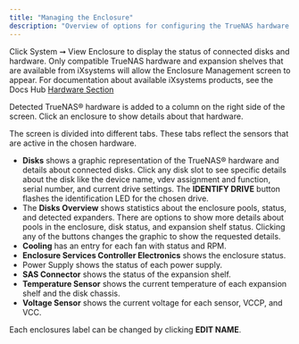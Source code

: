 ```yaml
---
title: "Managing the Enclosure"
description: "Overview of options for configuring the TrueNAS hardware and connnected systems"
---
```


Click System ➞ View Enclosure to display the status of connected disks and hardware.
Only compatible TrueNAS hardware and expansion shelves that are available from iXsystems will allow the Enclosure Management screen to appear.
For documentation about available iXsystems products, see the Docs Hub [Hardware Section](/hardware/)

Detected TrueNAS® hardware is added to a column on the right side of the screen.
Click an enclosure to show details about that hardware. 

The screen is divided into different tabs.
These tabs reflect the sensors that are active in the chosen hardware.

* **Disks** shows a graphic representation of the TrueNAS® hardware and details about connected disks.
  Click any disk slot to see specific details about the disk like the device name, vdev assignment and function, serial number, and current drive settings. 
  The **IDENTIFY DRIVE** button flashes the identification LED for the chosen drive.
* The **Disks Overview** shows statistics about the enclosure pools, status, and detected expanders. 
  There are options to show more details about pools in the enclosure, disk status, and expansion shelf status. 
  Clicking any of the buttons changes the graphic to show the requested details.
* **Cooling** has an entry for each fan with status and RPM.
* **Enclosure Services Controller Electronics** shows the enclosure status.
* Power Supply shows the status of each power supply.
* **SAS Connector** shows the status of the expansion shelf.
* **Temperature Sensor** shows the current temperature of each expansion shelf and the disk chassis.
* **Voltage Sensor** shows the current voltage for each sensor, VCCP, and VCC.

Each enclosures label can be changed by clicking **EDIT NAME**.
